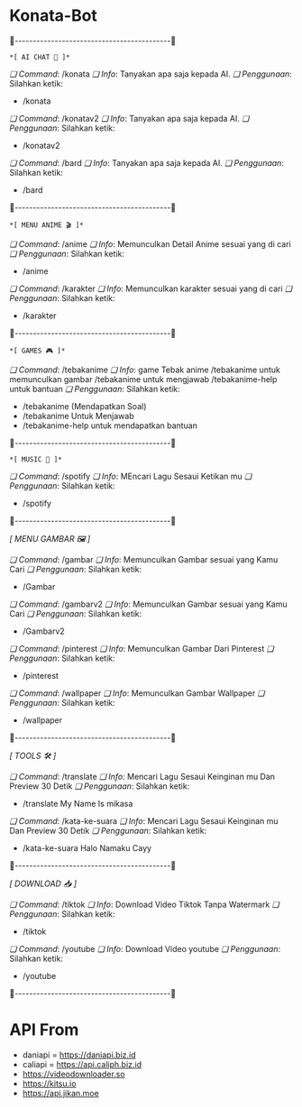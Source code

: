 ﻿# Konata-Bot
🌸-------------------------------------------🌸

    *[ AI CHAT 🤖 ]*

*❏ Command*: /konata
*❏ Info*: Tanyakan apa saja kepada AI.
*❏ Penggunaan*: Silahkan ketik:

- /konata <Ketik Apapun>

*❏ Command*: /konatav2
*❏ Info*: Tanyakan apa saja kepada AI.
*❏ Penggunaan*: Silahkan ketik:

- /konatav2 <Ketik Apapun>

*❏ Command*: /bard
*❏ Info*: Tanyakan apa saja kepada AI.
*❏ Penggunaan*: Silahkan ketik:

- /bard <Ketik Apapun>
 
🌸-------------------------------------------🌸
     
    *[ MENU ANIME 🎬 ]*

*❏ Command*: /anime
*❏ Info*: Memunculkan Detail Anime sesuai yang di cari
*❏ Penggunaan*: Silahkan ketik:

- /anime <Kakegurui>

*❏ Command*: /karakter
*❏ Info*: Memunculkan karakter sesuai yang di cari
*❏ Penggunaan*: Silahkan ketik:
  
- /karakter <Naruto>

🌸-------------------------------------------🌸
     
    *[ GAMES 🎮 ]*

*❏ Command*: /tebakanime
*❏ Info*: game Tebak anime /tebakanime untuk memunculkan gambar /tebakanime <jawaban> untuk mengjawab /tebakanime-help untuk bantuan
*❏ Penggunaan*: Silahkan ketik:

- /tebakanime (Mendapatkan Soal)
- /tebakanime <jawaban> Untuk Menjawab
- /tebakanime-help untuk mendapatkan bantuan

🌸-------------------------------------------🌸
     
    *[ MUSIC 🎵 ]*

*❏ Command*: /spotify
*❏ Info*: MEncari Lagu Sesaui Ketikan mu
*❏ Penggunaan*: Silahkan ketik:
    
- /spotify <Play Date>

🌸-------------------------------------------🌸
     
  *[ MENU GAMBAR 🖼️ ]*

*❏ Command*: /gambar
*❏ Info*: Memunculkan Gambar sesuai yang Kamu Cari
*❏ Penggunaan*: Silahkan ketik:

- /Gambar <Pemandangan>

*❏ Command*: /gambarv2
*❏ Info*: Memunculkan Gambar sesuai yang Kamu Cari
*❏ Penggunaan*: Silahkan ketik:

- /Gambarv2 <Pemandangan>

*❏ Command*: /pinterest
*❏ Info*: Memunculkan Gambar Dari Pinterest
*❏ Penggunaan*: Silahkan ketik:

- /pinterest <Anime>

*❏ Command*: /wallpaper
*❏ Info*: Memunculkan Gambar Wallpaper
*❏ Penggunaan*: Silahkan ketik:

- /wallpaper <Anime HD>

🌸-------------------------------------------🌸

   *[ TOOLS 🛠️ ]*

*❏ Command*: /translate
*❏ Info*: Mencari Lagu Sesaui Keinginan mu Dan Preview 30 Detik
*❏ Penggunaan*: Silahkan ketik:

- /translate My Name Is mikasa

*❏ Command*: /kata-ke-suara
*❏ Info*: Mencari Lagu Sesaui Keinginan mu Dan Preview 30 Detik
*❏ Penggunaan*: Silahkan ketik:

- /kata-ke-suara Halo Namaku Cayy

🌸-------------------------------------------🌸

   *[ DOWNLOAD 📥 ]*

*❏ Command*: /tiktok
*❏ Info*: Download Video Tiktok Tanpa Watermark
*❏ Penggunaan*: Silahkan ketik:

- /tiktok <Link Video Tiktok>

*❏ Command*: /youtube
*❏ Info*: Download Video youtube 
*❏ Penggunaan*: Silahkan ketik:

- /youtube <Link Video youtube>

🌸-------------------------------------------🌸
# API From
- daniapi = https://daniapi.biz.id
- caliapi = https://api.caliph.biz.id
- https://videodownloader.so
- https://kitsu.io
- https://api.jikan.moe 
